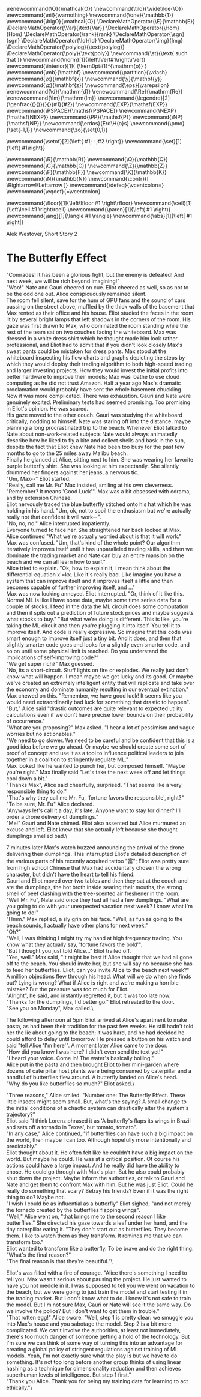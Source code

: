 \renewcommand{\O}{\mathcal{O}}
\newcommand{\tilo}{\widetilde{\O}}
\newcommand{\nil}{\varnothing}
\newcommand{\one}{\mathbb{1}}
\newcommand{\bigO}{\mathcal{O}}
\DeclareMathOperator{\E}{\mathbb{E}}
\DeclareMathOperator{\Var}{\text{Var}}
\DeclareMathOperator{\Hom}{Hom}
\DeclareMathOperator{\rank}{rank}
\DeclareMathOperator{\sgn}{sgn}
\DeclareMathOperator{\Id}{Id}
\DeclareMathOperator{\img}{Img}
\DeclareMathOperator{\polylog}{\text{polylog}}
\DeclareMathOperator{\poly}{\text{poly}}
\newcommand{\st}{\text{ such that }}
\newcommand{\norm}[1]{\left\lVert#1\right\rVert}
\newcommand{\interior}[1]{ {\kern0pt#1}^{\mathrm{o}} }
\newcommand{\mb}{\mathbf}
\newcommand{\partition}{\vdash}
\newcommand{\x}{\mathbf{x}}
\newcommand{\y}{\mathbf{y}}
\newcommand{\z}{\mathbf{z}}
\newcommand{\eps}{\varepsilon}
\renewcommand{\d}{\mathrm{d}}
\renewcommand{\Re}{\mathrm{Re}}
\renewcommand{\Im}{\mathrm{Im}}
\newcommand{\legendre}[2]{\genfrac{(}{)}{}{}{#1}{#2}}
\newcommand{\EXP}{\mathsf{EXP}}
\newcommand{\PSPACE}{\mathsf{PSPACE}}
\newcommand{\NEXP}{\mathsf{NEXP}}
\newcommand{\PP}{\mathsf{P}}
\newcommand{\NP}{\mathsf{NP}}
\newcommand{\erdos}{Erd\H{o}s}
\newcommand{\pmo}{\set{-1,1}}
\newcommand{\zo}{\set{0,1}}


\newcommand{\setof}[2]{\left\{ #1\; : \;#2 \right\}}
\newcommand{\set}[1]{\left\{ #1\right\}}

\newcommand{\R}{\mathbb{R}}
\newcommand{\Q}{\mathbb{Q}}
\newcommand{\C}{\mathbb{C}}
\newcommand{\Z}{\mathbb{Z}}
\newcommand{\F}{\mathbb{F}}
\newcommand{\K}{\mathbb{K}}
\newcommand{\N}{\mathbb{N}}
\newcommand{\contr}{\[ \Rightarrow\!\Leftarrow \]}
\newcommand{\defeq}{\vcentcolon=}
\newcommand{\eqdef}{=\vcentcolon}

\newcommand{\floor}[1]{\left\lfloor #1 \right\rfloor}
\newcommand{\ceil}[1]{\left\lceil #1 \right\rceil}
\newcommand{\paren}[1]{\left( #1 \right)}
\newcommand{\ang}[1]{\langle #1 \rangle}
\newcommand{\abs}[1]{\left| #1 \right|}

Alek Westover, Short Story 2

# The Butterfly Effect

"Comrades! It has been a glorious fight, but the enemy is defeated! And next week, we will be rich beyond imagining!"\
"Woo!" Nate and Gauri cheered on cue. Eliot cheered as well, so as not to be the odd one out. Alice conspicuously remained silent.\
The room fell silent, save for the hum of GPU fans and the sound of cars passing on the street above, muffled by the thick walls of the basement that Max rented as their office and his house. Eliot studied the faces in the room lit by several bright lamps that left shadows in the corners of the room. His gaze was first drawn to Max, who dominated the room standing while the rest of the team sat on two couches facing the whiteboard. Max was dressed in a white dress shirt which he thought made him look rather professional, and Eliot had to admit that if you didn't look closely Max's sweat pants could be mistaken for dress pants. Max stood at the whiteboard inspecting his flow charts and graphs depicting the steps by which they would deploy their trading algorithm to both high-speed trading and larger investing projects. How they would invest the initial profits into better hardware to improve their models; Max was loathe to use cloud computing as he did not trust Amazon. Half a year ago Max's dramatic proclamation would probably have sent the whole basement chuckling. Now it was more complicated. There was exhaustion. Gauri and Nate were genuinely excited. Preliminary tests had seemed promising. Too promising in Eliot's opinion. He was scared.\
His gaze moved to the other couch. Gauri was studying the whiteboard critically, nodding to himself. Nate was staring off into the distance, maybe planning a long procrastinated trip to the beach. Whenever Eliot talked to Nate about non-work-related subjects Nate would always animatedly describe how he liked to fly a kite and collect shells and bask in the sun, despite the fact that Eliot knew Nate had been too busy for the past few months to go to the 25 miles away Malibu beach.\
Finally he glanced at Alice, sitting next to him. She was wearing her favorite purple butterfly shirt. She was looking at him expectantly. She silently drummed her fingers against her jeans, a nervous tic.\
"Um, Max--" Eliot started.\
"Really, call me Mr. Fu" Max insisted, smiling at his own cleverness. "Remember? It means 'Good Luck'". Max was a bit obsessed with cdrama, and by extension Chinese.\
Eliot nervously traced the blue butterfly stitched onto his hat which he was holding in his hand. "Um, ok, not to spoil the enthusiasm but we're actually really not that confident it will work--".\
"No, no, no." Alice interrupted impatiently.\
Everyone turned to face her. She straightened her back looked at Max.\
Alice continued "What we're actually worried about is that it will work."\
Max was confused. "Um, that's kind of the whole point? Our algorithm iteratively improves itself until it has unparalleled trading skills, and then we dominate the trading market and Nate can buy an entire mansion on the beach and we can all learn how to surf."\
Alice tried to explain. "Ok, how to explain it, I mean think about the differential equation x'=kx. Like it's really bad. Like imagine you have a system that can improve itself and it improves itself a little and then becomes capable of further improving itself, and ..."\
Max was now looking annoyed. Eliot interrupted. "Or, think of it like this. Normal ML is like I have some data, maybe some time series data for a couple of stocks. I feed in the data the ML circuit does some computation and then it spits out a prediction of future stock prices and maybe suggests what stocks to buy." "But what we're doing is different. This is like, you're taking the ML circuit and then you're plugging it into itself. You tell it to improve itself. And code is really expressive. So imagine that this code was smart enough to improve itself just a tiny bit. And it does, and then that slightly smarter code goes and looks for a slightly even smarter code, and so on until some physical limit is reached. Do you understand the implications of self-improving code?"\
"We get super rich?" Max guessed.\
"No, its a short-circuit. Stuff lights on fire or explodes. We really just don't know what will happen. I mean maybe we get lucky and its good. Or maybe we've created an extremely intelligent entity that will replicate and take over the economy and dominate humanity resulting in our eventual extinction."\
Max chewed on this. "Remember, we have good luck! It seems like you would need extraordinarily bad luck for something that drastic to happen".\
"But," Alice said "drastic outcomes are quite relevant to expected utility calculations even if we don't have precise lower bounds on their probability of occurrence."\
"What are you proposing?" Max asked. "I hear a lot of pessimism and vague worries but no actionables."\
"We need to go slower. We need to be careful and be confident that this is a good idea before we go ahead. Or maybe we should create some sort of proof of concept and use it as a tool to influence political leaders to join together in a coalition to stringently regulate ML."\
Max looked like he wanted to punch her, but composed himself. "Maybe you're right." Max finally said "Let's take the next week off and let things cool down a bit."\
"Thanks Max", Alice said cheerfully, surprised. "That seems like a very responsible thing to do."\
"That's why they call me Mr. Fu, 'fortune favors the responsible', right?"\
"To be sure, Mr. Fu" Alice declared.\
"Anyways let's call it a day, it's late. Anyone want to stay for dinner? I'll order a drone delivery of dumplings."\
"Me!" Gauri and Nate chimed. Eliot also assented but Alice murmured an excuse and left. Eliot knew that she actually left because she thought dumplings smelled bad.\

7 minutes later Max's watch buzzed announcing the arrival of the drone delivering their dumplings. This interrupted Eliot's detailed description of the various parts of his recently acquired tattoo "富"; Eliot was pretty sure from high school Chinese that Max had accidentally chosen the wrong character, but didn't have the heart to tell his friend.\
Gauri and Eliot moved over two tables and then they sat at the couch and ate the dumplings, the hot broth inside searing their mouths, the strong smell of beef clashing with the tree-scented air freshener in the room.\
"Well Mr. Fu", Nate said once they had all had a few dumplings. "What are you going to do with your unexpected vacation next week? I know what I'm going to do!"\
"Hmm." Max replied, a sly grin on his face. "Well, as fun as going to the beach sounds, I actually have other plans for next week."\
"Oh?"\
"Well, I was thinking I might try my hand at high frequency trading. You know what they actually say, 'fortune favors the bold'".\
"But I thought you just told Alice..." Eliot trailed off.\
"Yes, well." Max said, "It might be best if Alice thought that we had all gone off to the beach. You should invite her, but she will say no because she has to feed her butterflies. Eliot, can you invite Alice to the beach next week?"\
A million objections flew through his head. What will we do when she finds out? Lying is wrong? What if Alice is right and we're making a horrible mistake? But the pressure was too much for Eliot. \
"Alright", he said, and instantly regretted it, but it was too late now.\
"Thanks for the dumplings, I'd better go." Eliot retreated to the door.\
"See you on Monday", Max called.\

The following afternoon at 5pm Eliot arrived at Alice's apartment to make pasta, as had been their tradition for the past few weeks. He still hadn't told her the lie about going to the beach; it was hard, and he had decided he could afford to delay until tomorrow. He pressed a button on his watch and said "tell Alice 'I'm here'". A moment later Alice came to the door. \
"How did you know I was here? I didn't even send the text yet!"\
"I heard your voice. Come in! The water's basically boiling."\
Alice put in the pasta and then brought Eliot to her mini-garden where dozens of caterpillar host plants were being consumed by caterpillar and a handful of butterflies flew around. A butterfly landed on Alice's head.\
"Why do you like butterflies so much?" Eliot asked.\

"Three reasons," Alice smiled. "Number one: The Butterfly Effect. These little insects might seem small. But, what's the saying? A small change to the initial conditions of a chaotic system can drastically alter the system's trajectory?"\
Eliot said "I think Lorenz phrased it as 'A butterfly's flaps its wings in Brazil and sets off a tornado in Texas', but tomato, tomato".\
"In any case," Alice continued, "if butterflies can have such a big impact on the world, then maybe I can too. Although hopefully more intentionally and predictably."\
Eliot thought about it. He often felt like he couldn't have a big impact on the world. But maybe he could. He was at a critical position. Of course his actions could have a large impact. And he really did have the ability to chose. He could go through with Max's plan. But he also could probably shut down the project. Maybe inform the authorities, or talk to Gauri and Nate and get them to confront Max with him. But he was just Eliot. Could he really do something that scary? Betray his friends? Even if it was the right thing to do? Maybe not.\
"I wish I could be as influential as a butterfly" Eliot sighed, "and not merely the tornado created by the butterflies flapping wings".\
"Well," Alice went on, "that brings me to the second reason I like butterflies." She directed his gaze towards a leaf under her hand, and the tiny caterpillar eating it. "They don't start out as butterflies. They become them. I like to watch them as they transform. It reminds me that we can transform too."\
Eliot wanted to transform like a butterfly. To be brave and do the right thing. "What's the final reason?" \
"The final reason is that they're beautiful."\

Eliot's was filled with a fire of courage. "Alice there's something I need to tell you. Max wasn't serious about pausing the project. He just wanted to have you not meddle in it. I was supposed to tell you we went on vacation to the beach, but we were going to just train the model and start testing it in the trading market. But I don't know what to do. I know it's not safe to train the model. But I'm not sure Max, Gauri or Nate will see it the same way. Do we involve the police? But I don't want to get them in trouble."\
"That rotten egg!" Alice swore. "Well, step 1 is pretty clear: we smuggle you into Max's house and you sabotage the model. Step 2 is a bit more complicated. We can't involve the authorities, at least not immediately, there's too much danger of someone getting a hold of the technology. But I'm sure we can think of some way of turning this into an advantage for creating a global policy of stringent regulations against training of ML models. Yeah, I'm not exactly sure what the play is but we have to do something. It's not too long before another group thinks of using linear hashing as a technique for dimensionality reduction and then achieves superhuman levels of intelligence. But step 1 first."\
"Thank you Alice. Thank you for being my training data for learning to act ethically."\




